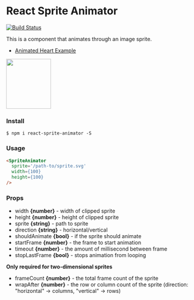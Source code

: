 # React Sprite Animator

[![Build Status](https://travis-ci.org/RadPad/react-sprite-animator.svg?branch=master)](https://travis-ci.org/RadPad/react-sprite-animator)

This is a component that animates through an image sprite. 

- [Animated Heart Example](http://react-sprite-animator.surge.sh/) 

<img src='https://raw.githubusercontent.com/RadPad/react-sprite-animator/master/examples/padman-go.gif' width='120px' height='134px'>


### Install

    $ npm i react-sprite-animator -S

### Usage

```html
<SpriteAnimator
  sprite='/path-to/sprite.svg'
  width={100}
  height={100}
/>
```

### Props

- width **{number}** - width of clipped sprite
- height **{number}** - height of clipped sprite
- sprite **{string}** - path to sprite
- direction **{string}** - horizontal/vertical
- shouldAnimate **{bool}** - if the sprite should animate
- startFrame **{number}** - the frame to start animation
- timeout **{number}** - the amount of millisecond between frame
- stopLastFrame **{bool}** - stops animation from looping

**Only required for two-dimensional sprites**

- frameCount **{number}** - the total frame count of the sprite
- wrapAfter **{number}** - the row or column count of the sprite (direction: "horizontal" -> columns, "vertical" -> rows)
